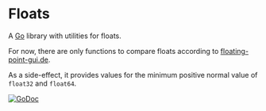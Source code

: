 # Floats

A [Go](http://golang.org) library with utilities for floats.

For now, there are only functions to compare floats according to
[floating-point-gui.de](http://floating-point-gui.de/errors/comparison/).

As a side-effect, it provides values for the minimum positive
normal value of `float32` and `float64`.

[![GoDoc](https://godoc.org/github.com/beorn7/floats?status.png)](https://godoc.org/github.com/beorn7/floats)
